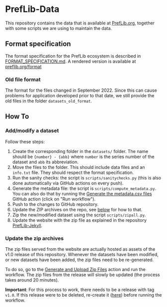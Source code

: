 # PrefLib-Data

This repository contains the data that is available at 
[PrefLib.org](https://preflib.org/>), together with some scripts
we are using to maintain the data.

## Format specification

The format specification for the PrefLib ecosystem is described in
[FORMAT_SPECIFICATION.md](https://github.com/PrefLib/PrefLib-Data/blob/main/FORMAT_SPECIFICATION.md).
A rendered version is available at [preflib.org/format](https://preflib.org/format)

### Old file format

The format for the files changed in September 2022. Since this can cause problems for application
developed prior to that date, we still provide the old files in the folder `datasets_old_format`.

## How To

### Add/modify a dataset

Follow these steps:

1. Create the corresponding folder in the `datasets/` folder. The name should be `{number} - {abb}` where `number` is the series number of the dataset and `abb` its abbreviation.
2. Move the files to the folder. This should include data files and an `info.txt` file. They should respect the format specification.
3. Run the sanity checks: the script is `scripts/sanitychecks.py` (this is also done automatically via GitHub actions on every push).
4. Generate the metadata file: the script is `scripts/compute_metadata.py`. You can also do that by running the [Generate the metadata.csv files](https://github.com/PrefLib/PrefLib-Data/actions/workflows/metdata.yml) GitHub action (click on "Run workflow").
5. Push to the changes to GitHub repository.
6. Update the ZIP archives on the repo, see [below](#update-the-zip-archives) for how to that.
7. Zip the new/modified dataset using the script `scripts/zipall.py`.
8. Update the website with the zip file as explained in the repository [PrefLib-Jekyll](https://github.com/PrefLib/PrefLib-Jekyll).

### Update the zip archives

The zip files served from the website are actually hosted as assets of the v1.0 release of this repository.
Whenever the datasets have been modified, or new datasets have been added, the zip files need to be
re-generated.

To do so, go to the [Generate and Upload Zip Files](https://github.com/PrefLib/PrefLib-Data/actions/workflows/releasezip.yml)
action and run the workflow. The zip files from the release will slowly be updated (the process takes around 20 minutes).

**Important**: For this process to work, there needs to be a release with tag `v1.0`. If this release
were to be deleted, re-create it ([here](https://github.com/PrefLib/PrefLib-Data/releases/new))
before running the workflow.
